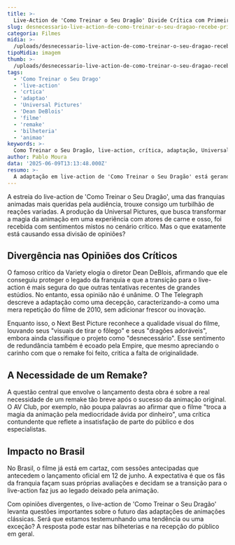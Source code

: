 ```yaml
---
title: >-
  Live-Action de 'Como Treinar o Seu Dragão' Divide Crítica com Primeiras Impressões
slug: desnecessario-live-action-de-como-treinar-o-seu-dragao-recebe-primeiras-reacoes-da-critica
categoria: Filmes
midia: >-
  /uploads/desnecessario-live-action-de-como-treinar-o-seu-dragao-recebe-primeiras-reacoes-da-critica-thumb.webp
tipoMidia: imagem
thumb: >-
  /uploads/desnecessario-live-action-de-como-treinar-o-seu-dragao-recebe-primeiras-reacoes-da-critica-thumb.webp
tags:
  - 'Como Treinar o Seu Drago'
  - 'live-action'
  - 'crtica'
  - 'adaptao'
  - 'Universal Pictures'
  - 'Dean DeBlois'
  - 'filme'
  - 'remake'
  - 'bilheteria'
  - 'animao'
keywords: >-
  Como Treinar o Seu Dragão, live-action, crítica, adaptação, Universal Pictures, Dean DeBlois, filme, remake, bilheteria, animação
author: Pablo Moura
data: '2025-06-09T13:13:48.000Z'
resumo: >-
  A adaptação em live-action de 'Como Treinar o Seu Dragão' está gerando opiniões divergentes entre os críticos, com alguns questionando sua necessidade enquanto outros destacam suas qualidades visuais.
---
```


A estreia do live-action de 'Como Treinar o Seu Dragão', uma das franquias animadas mais queridas pela audiência, trouxe consigo um turbilhão de reações variadas. A produção da Universal Pictures, que busca transformar a magia da animação em uma experiência com atores de carne e osso, foi recebida com sentimentos mistos no cenário crítico. Mas o que exatamente está causando essa divisão de opiniões? 

## Divergência nas Opiniões dos Críticos

O famoso crítico da Variety elogia o diretor Dean DeBlois, afirmando que ele conseguiu proteger o legado da franquia e que a transição para o live-action é mais segura do que outras tentativas recentes de grandes estúdios. No entanto, essa opinião não é unânime. O The Telegraph descreve a adaptação como uma decepção, caracterizando-a como uma mera repetição do filme de 2010, sem adicionar frescor ou inovação.

Enquanto isso, o Next Best Picture reconhece a qualidade visual do filme, louvando seus "visuais de tirar o fôlego" e seus "dragões adoráveis", embora ainda classifique o projeto como "desnecessário". Esse sentimento de redundância também é ecoado pela Empire, que mesmo apreciando o carinho com que o remake foi feito, critica a falta de originalidade.

## A Necessidade de um Remake?

A questão central que envolve o lançamento desta obra é sobre a real necessidade de um remake tão breve após o sucesso da animação original. O AV Club, por exemplo, não poupa palavras ao afirmar que o filme "troca a magia da animação pela mediocridade ávida por dinheiro", uma crítica contundente que reflete a insatisfação de parte do público e dos especialistas.

## Impacto no Brasil

No Brasil, o filme já está em cartaz, com sessões antecipadas que antecedem o lançamento oficial em 12 de junho. A expectativa é que os fãs da franquia façam suas próprias avaliações e decidam se a transição para o live-action faz jus ao legado deixado pela animação.

Com opiniões divergentes, o live-action de 'Como Treinar o Seu Dragão' levanta questões importantes sobre o futuro das adaptações de animações clássicas. Será que estamos testemunhando uma tendência ou uma exceção? A resposta pode estar nas bilheterias e na recepção do público em geral.